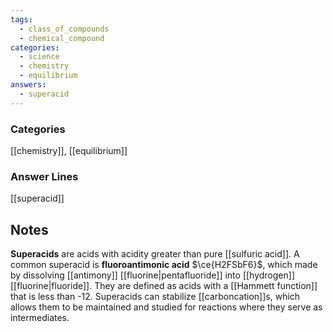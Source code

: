 ```yaml
---
tags:
  - class_of_compounds
  - chemical_compound
categories:
  - science
  - chemistry
  - equilibrium
answers:
  - superacid
---
```

### Categories
[[chemistry]], [[equilibrium]]
### Answer Lines
[[superacid]]
## Notes
**Superacids** are acids with acidity greater than pure [[sulfuric acid]]. A common superacid is **fluoroantimonic acid** $\ce{H2FSbF6}$, which made by dissolving [[antimony]] [[fluorine|pentafluoride]] into [[hydrogen]] [[fluorine|fluoride]]. They are defined as acids with a [[Hammett function]] that is less than -12. Superacids can stabilize [[carboncation]]s, which allows them to be maintained and studied for reactions where they serve as intermediates.